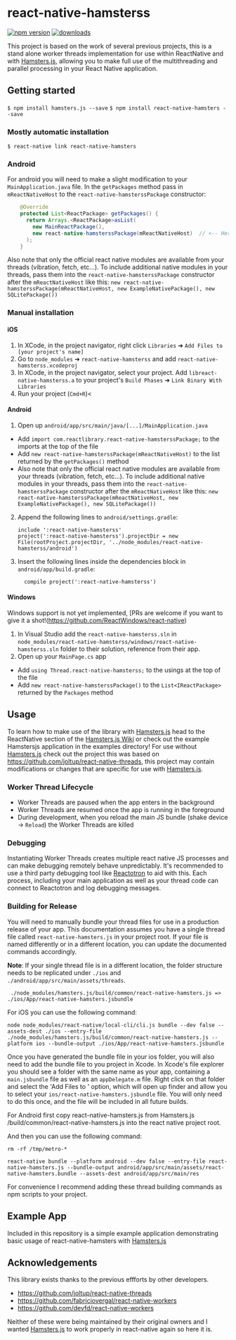# react-native-hamsterss

[![npm version](https://img.shields.io/npm/v/react-native-hamsterss.svg?style=flat-square)](https://www.npmjs.com/package/react-native-hamsterss)
[![downloads](https://img.shields.io/npm/dm/react-native-hamsterss.svg?style=flat-square)](https://www.npmjs.com/package/react-native-hamsterss)

This project is based on the work of several previous projects, this is a stand alone worker threads implementation for use within ReactNative and with [Hamsters.js](https://hamsters.io), allowing you to make full use of the multithreading and parallel processing in your React Native application.

## Getting started

`$ npm install hamsters.js --save`
`$ npm install react-native-hamsters --save`

### Mostly automatic installation

`$ react-native link react-native-hamsters`

### Android

For android you will need to make a slight modification to your `MainApplication.java`
file.  In the `getPackages` method pass in `mReactNativeHost` to the `react-native-hamsterssPackage`
constructor:

```java
    @Override
    protected List<ReactPackage> getPackages() {
      return Arrays.<ReactPackage>asList(
        new MainReactPackage(),
        new react-native-hamsterssPackage(mReactNativeHost)  // <-- Here
      );
    }
```

Also note that only the official react native modules are available from your
threads (vibration, fetch, etc...). To include additional native modules in your
threads, pass them into the `react-native-hamsterssPackage` constructor after the `mReactNativeHost`
like this:
`new react-native-hamsterssPackage(mReactNativeHost, new ExampleNativePackage(), new SQLitePackage())`

### Manual installation


#### iOS

1. In XCode, in the project navigator, right click `Libraries` ➜ `Add Files to [your project's name]`
2. Go to `node_modules` ➜ `react-native-hamsterss` and add `react-native-hamsterss.xcodeproj`
3. In XCode, in the project navigator, select your project. Add `libreact-native-hamsterss.a` to your project's `Build Phases` ➜ `Link Binary With Libraries`
4. Run your project (`Cmd+R`)<

#### Android

1. Open up `android/app/src/main/java/[...]/MainApplication.java`
  - Add `import com.reactlibrary.react-native-hamsterssPackage;` to the imports at the top of the file
  - Add `new react-native-hamsterssPackage(mReactNativeHost)` to the list returned by the `getPackages()` method
  - Also note that only the official react native modules are available from your
    threads (vibration, fetch, etc...). To include additional native modules in your
    threads, pass them into the `react-native-hamsterssPackage` constructor after the `mReactNativeHost`
    like this:
    `new react-native-hamsterssPackage(mReactNativeHost, new ExampleNativePackage(), new SQLitePackage())`

2. Append the following lines to `android/settings.gradle`:
  	```
  	include ':react-native-hamsterss'
  	project(':react-native-hamsterss').projectDir = new File(rootProject.projectDir, '../node_modules/react-native-hamsterss/android')
  	```
3. Insert the following lines inside the dependencies block in `android/app/build.gradle`:
  	```
      compile project(':react-native-hamsterss')
  	```

#### Windows
Windows support is not yet implemented, [PRs are welcome if you want to give it a shot!(https://github.com/ReactWindows/react-native)

1. In Visual Studio add the `react-native-hamsterss.sln` in `node_modules/react-native-hamsterss/windows/react-native-hamsterss.sln` folder to their solution, reference from their app.
2. Open up your `MainPage.cs` app
  - Add `using Thread.react-native-hamsterss;` to the usings at the top of the file
  - Add `new react-native-hamsterssPackage()` to the `List<IReactPackage>` returned by the `Packages` method


## Usage

To learn how to make use of the library with [Hamsters.js](https://hamsters.io) head to the ReactNative section of the [Hamsters.js Wiki](https://hamsters.io/wiki/react-native) or check out the example Hamstersjs application in the examples directory! For use without [Hamsters.js](https://hamsters.io) check out the project this was based on https://github.com/joltup/react-native-threads, this project may contain modifications or changes that are specific for use with [Hamsters.js](https://hamsters.io).

### Worker Thread Lifecycle

- Worker Threads are paused when the app enters in the background
- Worker Threads are resumed once the app is running in the foreground
- During development, when you reload the main JS bundle (shake device -> `Reload`) the Worker Threads are killed

### Debugging

Instantiating Worker Threads creates multiple react native JS processes and can make debugging
remotely behave unpredictably. It's recommended to use a third party debugging tool like
[Reactotron](https://github.com/infinitered/reactotron) to aid with this. Each process,
including your main application as well as your thread code can connect to Reactotron
and log debugging messages.

### Building for Release

You will need to manually bundle your thread files for use in a production release
of your app.  This documentation assumes you have a single thread file called
`react-native-hamsters.js` in your project root.  If your file is named differently or in
a different location, you can update the documented commands accordingly.

**Note**: If your single thread file is in a different location, the folder structure needs to 
be replicated under `./ios` and `./android/app/src/main/assets/threads`.

```
 ./node_modules/hamsters.js/build/common/react-native-hamsters.js => ./ios/App/react-native-hamsters.jsbundle
```

For iOS you can use the following command:

`node node_modules/react-native/local-cli/cli.js bundle --dev false --assets-dest ./ios --entry-file ./node_modules/hamsters.js/build/common/react-native-hamsters.js --platform ios --bundle-output ./ios/App/react-native-hamsters.jsbundle`

Once you have generated the bundle file in your ios folder, you will also need to add
the bundle file to you project in Xcode. In Xcode's file explorer you should see
a folder with the same name as your app, containing a `main.jsbundle` file as well
as an `appDelegate.m` file. Right click on that folder and select the 'Add Files to <Your App Name>'
option, which will open up finder and allow you to select your `ios/react-native-hamsters.jsbundle`
file. You will only need to do this once, and the file will be included in all future
builds.

For Android first copy react-native-hamsters.js from Hamsters.js /build/common/react-native-hamsters.js into the react native project root.

And then you can use the following command:

`
rm -rf /tmp/metro-*
`


`react-native bundle --platform android --dev false --entry-file react-native-hamsters.js --bundle-output android/app/src/main/assets/react-native-hamsters.bundle --assets-dest android/app/src/main/res`

For convenience I recommend adding these thread building commands as npm scripts
to your project.

## Example App

Included in this repository is a simple example application demonstrating basic
usage of react-native-hamsters with [Hamsters.js](https://hamsters.io)

## Acknowledgements

This library exists thanks to the previous effforts by other developers.

* https://github.com/joltup/react-native-threads
* https://github.com/fabriciovergal/react-native-workers
* https://github.com/devfd/react-native-workers

Neither of these were being maintained by their original owners and I wanted [Hamsters.js](https://hamsters.io) to work properly in react-native again so here it is.